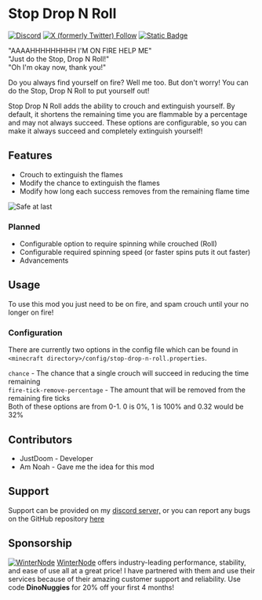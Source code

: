 # Stop Drop N Roll

[![Discord](https://img.shields.io/discord/810752039470235688?style=for-the-badge&logo=discord&label=%20&labelColor=grey&color=green)](https://discord.imjustdoom.com)
[![X (formerly Twitter) Follow](https://img.shields.io/twitter/follow/ImJustDoom?style=for-the-badge&logo=twitter&label=Follow!&color=gray)](https://twitter.com/ImJustDoom)
[![Static Badge](https://img.shields.io/badge/Backers-%20?style=for-the-badge&logo=ko-fi&color=gray)](https://ko-fi.com/justdoom)

"AAAAHHHHHHHHH I'M ON FIRE HELP ME"  
"Just do the Stop, Drop N Roll!"  
"Oh I'm okay now, thank you!"  

Do you always find yourself on fire? Well me too. But don't worry! You can do the Stop, Drop N Roll to put yourself out!

Stop Drop N Roll adds the ability to crouch and extinguish yourself. By default, it shortens the remaining time you are flammable by a percentage and may not always succeed. These options are configurable, so you can make it always succeed and completely extinguish yourself!

## Features

- Crouch to extinguish the flames
- Modify the chance to extinguish the flames
- Modify how long each success removes from the remaining flame time

![Safe at last](https://i.imgur.com/n9tYEol.gif)

### Planned

- Configurable option to require spinning while crouched (Roll)
- Configurable required spinning speed (or faster spins puts it out faster)
- Advancements

## Usage

To use this mod you just need to be on fire, and spam crouch until your no longer on fire!

### Configuration

There are currently two options in the config file which can be found in `<minecraft directory>/config/stop-drop-n-roll.properties`.

`chance` - The chance that a single crouch will succeed in reducing the time remaining  
`fire-tick-remove-percentage` - The amount that will be removed from the remaining fire ticks  
Both of these options are from 0-1. 0 is 0%, 1 is 100% and 0.32 would be 32%

## Contributors

- JustDoom - Developer
- Am Noah - Gave me the idea for this mod

## Support

Support can be provided on my [discord server,](https://discord.gg/ydGK5jYV6t) or you can report any bugs on the GitHub repository [here](https://github.com/JustDoom/StopDropNRoll/issues)

## Sponsorship
[![WinterNode](https://i.imgur.com/RdDhfXF.png)](https://winterno.de/justdoom)
[WinterNode](https://winterno.de/justdoom) offers industry-leading performance, stability, and ease of use all at a great price! I have partnered with them and use their services because of their amazing customer support and reliability.
Use code **DinoNuggies** for 20% off your first 4 months!
